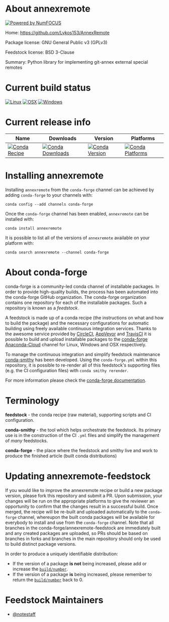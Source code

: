 About annexremote
=================

[![Powered by NumFOCUS](https://img.shields.io/badge/powered%20by-NumFOCUS-orange.svg?style=flat&colorA=E1523D&colorB=007D8A)](http://numfocus.org)

Home: https://github.com/Lykos153/AnnexRemote

Package license: GNU General Public v3 (GPLv3)

Feedstock license: BSD 3-Clause

Summary: Python library for implementing git-annex external special remotes



Current build status
====================

[![Linux](https://img.shields.io/circleci/project/github/conda-forge/annexremote-feedstock/master.svg?label=Linux)](https://circleci.com/gh/conda-forge/annexremote-feedstock)
[![OSX](https://img.shields.io/travis/conda-forge/annexremote-feedstock/master.svg?label=macOS)](https://travis-ci.org/conda-forge/annexremote-feedstock)
[![Windows](https://img.shields.io/appveyor/ci/conda-forge/annexremote-feedstock/master.svg?label=Windows)](https://ci.appveyor.com/project/conda-forge/annexremote-feedstock/branch/master)

Current release info
====================

| Name | Downloads | Version | Platforms |
| --- | --- | --- | --- |
| [![Conda Recipe](https://img.shields.io/badge/recipe-annexremote-green.svg)](https://anaconda.org/conda-forge/annexremote) | [![Conda Downloads](https://img.shields.io/conda/dn/conda-forge/annexremote.svg)](https://anaconda.org/conda-forge/annexremote) | [![Conda Version](https://img.shields.io/conda/vn/conda-forge/annexremote.svg)](https://anaconda.org/conda-forge/annexremote) | [![Conda Platforms](https://img.shields.io/conda/pn/conda-forge/annexremote.svg)](https://anaconda.org/conda-forge/annexremote) |

Installing annexremote
======================

Installing `annexremote` from the `conda-forge` channel can be achieved by adding `conda-forge` to your channels with:

```
conda config --add channels conda-forge
```

Once the `conda-forge` channel has been enabled, `annexremote` can be installed with:

```
conda install annexremote
```

It is possible to list all of the versions of `annexremote` available on your platform with:

```
conda search annexremote --channel conda-forge
```


About conda-forge
=================

conda-forge is a community-led conda channel of installable packages.
In order to provide high-quality builds, the process has been automated into the
conda-forge GitHub organization. The conda-forge organization contains one repository
for each of the installable packages. Such a repository is known as a *feedstock*.

A feedstock is made up of a conda recipe (the instructions on what and how to build
the package) and the necessary configurations for automatic building using freely
available continuous integration services. Thanks to the awesome service provided by
[CircleCI](https://circleci.com/), [AppVeyor](https://www.appveyor.com/)
and [TravisCI](https://travis-ci.org/) it is possible to build and upload installable
packages to the [conda-forge](https://anaconda.org/conda-forge)
[Anaconda-Cloud](https://anaconda.org/) channel for Linux, Windows and OSX respectively.

To manage the continuous integration and simplify feedstock maintenance
[conda-smithy](https://github.com/conda-forge/conda-smithy) has been developed.
Using the ``conda-forge.yml`` within this repository, it is possible to re-render all of
this feedstock's supporting files (e.g. the CI configuration files) with ``conda smithy rerender``.

For more information please check the [conda-forge documentation](https://conda-forge.org/docs/).

Terminology
===========

**feedstock** - the conda recipe (raw material), supporting scripts and CI configuration.

**conda-smithy** - the tool which helps orchestrate the feedstock.
                   Its primary use is in the construction of the CI ``.yml`` files
                   and simplify the management of *many* feedstocks.

**conda-forge** - the place where the feedstock and smithy live and work to
                  produce the finished article (built conda distributions)


Updating annexremote-feedstock
==============================

If you would like to improve the annexremote recipe or build a new
package version, please fork this repository and submit a PR. Upon submission,
your changes will be run on the appropriate platforms to give the reviewer an
opportunity to confirm that the changes result in a successful build. Once
merged, the recipe will be re-built and uploaded automatically to the
`conda-forge` channel, whereupon the built conda packages will be available for
everybody to install and use from the `conda-forge` channel.
Note that all branches in the conda-forge/annexremote-feedstock are
immediately built and any created packages are uploaded, so PRs should be based
on branches in forks and branches in the main repository should only be used to
build distinct package versions.

In order to produce a uniquely identifiable distribution:
 * If the version of a package **is not** being increased, please add or increase
   the [``build/number``](https://conda.io/docs/user-guide/tasks/build-packages/define-metadata.html#build-number-and-string).
 * If the version of a package **is** being increased, please remember to return
   the [``build/number``](https://conda.io/docs/user-guide/tasks/build-packages/define-metadata.html#build-number-and-string)
   back to 0.

Feedstock Maintainers
=====================

* [@notestaff](https://github.com/notestaff/)

